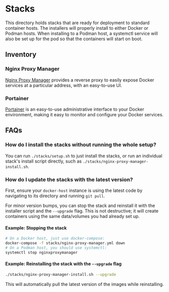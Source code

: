 # Stacks

This directory holds stacks that are ready for deployment to standard container hosts. The
installers will properly install to either Docker or Podman hosts. When installing to a
Podman host, a systemctl service will also be set up for the pod so that the containers
will start on boot.

## Inventory

### Nginx Proxy Manager

[Nginx Proxy Manager](https://nginxproxymanager.com) provides a reverse proxy to easily
expose Docker services at a particular address, with an easy-to-use UI.

### Portainer

[Portainer](https://www.portainer.io) is an easy-to-use administrative interface to your
Docker environment, making it easy to monitor and configure your Docker services.

## FAQs

### How do I install the stacks without running the whole setup?

You can run `./stacks/setup.sh` to just install the stacks, or run an individual stack's
install script directly, such as `./stacks/nginx-proxy-manager-install.sh`.

### How do I update the stacks with the latest version?

First, ensure your `docker-host` instance is using the latest code by navigating to its
directory and running `git pull`.

For minor version bumps, you can stop the stack and reinstall it with the installer script
and the `--upgrade` flag. This is not destructive; it will create containers using the
same data/volumes you had already set up.

#### Example: Stopping the stack

```bash
# On a Docker host, just use docker-compose:
docker-compose -f stacks/nginx-proxy-manager.yml down
# On a Podman host, you should use systemctl:
systemctl stop nginxproxymanager
```

#### Example: Reinstalling the stack with the `--upgrade` flag

```bash
./stacks/nginx-proxy-manager-install.sh --upgrade
```

This will automatically pull the latest version of the images while reinstalling.

